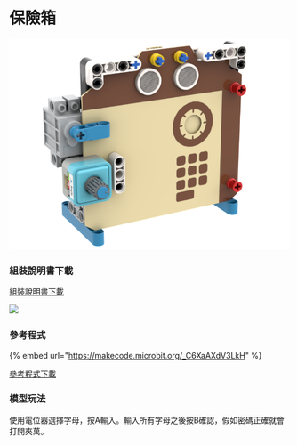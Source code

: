 # 保險箱

![](../../../.gitbook/assets/防盗门.png)

### 組裝說明書下載

[組裝說明書下載](https://drive.google.com/drive/folders/1wg_edUZFrqyUONA0FJ6vFBkGArRsfnf4?usp=sharing)

![](https://kittenbothk.readthedocs.io/en/latest/_images/safe_wire.png)

### 參考程式

{% embed url="https://makecode.microbit.org/_C6XaAXdV3LkH" %}

[參考程式下載](https://makecode.microbit.org/_15PgwD3tDDR9)

### 模型玩法

使用電位器選擇字母，按A輸入。輸入所有字母之後按B確認，假如密碼正確就會打開夾萬。
